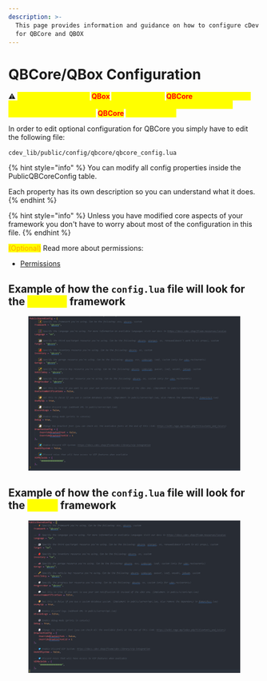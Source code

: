 ```yaml
---
description: >-
  This page provides information and guidance on how to configure cDev Library
  for QBCore and QBOX
---
```


# QBCore/QBox Configuration

⚠ <mark style="color:yellow;">**Remember that since**</mark>**&#x20;**<mark style="color:red;">**QBox**</mark>**&#x20;**<mark style="color:yellow;">**is a customized**</mark>**&#x20;**<mark style="color:red;">**QBCore**</mark><mark style="color:yellow;">**, you just need to keep the settings using**</mark><mark style="color:yellow;">**&#x20;**</mark><mark style="color:yellow;">**`qbcore`**</mark><mark style="color:yellow;">**&#x20;**</mark><mark style="color:yellow;">**and it will work correctly. Make any necessary changes in the**</mark>**&#x20;**<mark style="color:red;">**QBCore**</mark>**&#x20;**<mark style="color:yellow;">**files if needed.**</mark>

In order to edit optional configuration for QBCore you simply have to edit the following file:

```
cdev_lib/public/config/qbcore/qbcore_config.lua
```

{% hint style="info" %}
You can modify all config properties inside the PublicQBCoreConfig table.

Each property has its own description so you can understand what it does.
{% endhint %}

{% hint style="info" %}
Unless you have modified core aspects of your framework you don't have to worry about most of the configuration in this file.
{% endhint %}

<mark style="color:orange;">(Optional)</mark> Read more about permissions:

* [Permissions](permissions.md)

## Example of how the `config.lua` file will look for the <mark style="color:yellow;">QBCore</mark> framework

<figure><img src="../../.gitbook/assets/libConfig.png" alt=""><figcaption></figcaption></figure>

## Example of how the `config.lua` file will look for the <mark style="color:yellow;">QBOX</mark> framework

<figure><img src="../../.gitbook/assets/image (6) (1).png" alt=""><figcaption></figcaption></figure>
